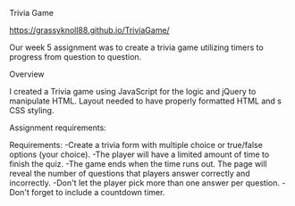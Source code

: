 Trivia Game

https://grassyknoll88.github.io/TriviaGame/

Our week 5 assignment was to create a trivia game utilizing timers to progress from question to question.

Overview

 I created a Trivia game using JavaScript for the logic and jQuery to manipulate HTML. Layout needed to have properly formatted HTML and s CSS styling. 

Assignment requirements:

Requirements: -Create a trivia form with multiple choice or true/false options (your choice). -The player will have a limited amount of time to finish the quiz. -The game ends when the time runs out. The page will reveal the number of questions that players answer correctly and incorrectly. -Don't let the player pick more than one answer per question. -Don't forget to include a countdown timer.
